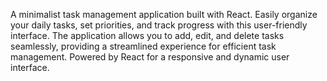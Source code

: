 A minimalist task management application built with React. Easily organize your daily tasks, set priorities, and track progress with this user-friendly interface. The application allows you to add, edit, and delete tasks seamlessly, providing a streamlined experience for efficient task management. Powered by React for a responsive and dynamic user interface.
